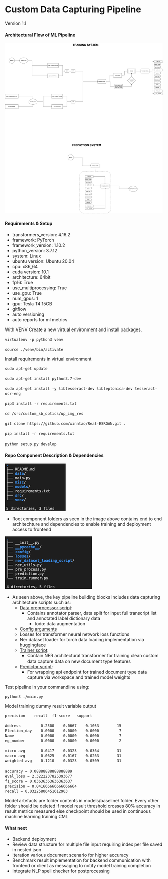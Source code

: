Custom Data Capturing Pipeline
======================
Version 1.1

#### Architectural Flow of ML Pipeline

![Repo Directory and Components](misc/architecture.png)

#### Requirements & Setup

- transformers_version: 4.16.2
- framework: PyTorch
- framework_version: 1.10.2
- python_version: 3.7.12
- system: Linux
- ubuntu version: Ubuntu 20.04
- cpu: x86_64
- cuda version: 10.1
- architecture: 64bit
- fp16: True
- use_multiprocessing: True
- use_gpu: True
- num_gpus: 1
- gpu: Tesla T4  15GB
- gitflow
- auto versioning
- auto reports for ml metrics


With VENV Create a new virtual environment and install packages.

    virtualenv -p python3 venv

    source ./venv/bin/activate

Install requirements in virtual environment

    sudo apt-get update

    sudo apt-get install python3.7-dev

    sudo apt-get install -y libtesseract-dev libleptonica-dev tesseract-ocr-eng
    
    pip3 install -r requirements.txt

    cd /src/custom_sb_optics/up_img_res

    git clone https://github.com/xinntao/Real-ESRGAN.git .

    pip install -r requirements.txt

    python setup.py develop 


#### Repo Component Description & Dependencies

![Repo Directory and Components](misc/dir_01.png)

- Root component folders as seen in the image above contains end to end architechture and dependencies to enable training and deployment access to frontend 

![Repo Directory and Components](misc/dir_02.png)

- As seen above, the key pipeline building blocks includes data capturing architecture scripts such as:
    - [Data preprocessor script](src/custom_sb_optics/pre_process.py):
        - Contains annotator parser, data split for input full transcript list and annotated label dictionary data
            - todo: data augmentation
    - [Config arguments](src/custom_sb_optics/config/)
    - Losses for transformer neural network loss functions
    - Ner dataset loader for torch data loading implementation via huggingface
    - [Trainer script](src/custom_sb_optics/train_runner.py):
        - Contain NER architectural transformer for training clean custom data capture data on new document type features
    - [Predictor script](src/custom_sb_optics/prediction.py): 
        - For wrapping api endpoint for trained document type data capture via workspace and trained model weights

Test pipeline in your commandline using:

    python3 ./main.py

Model training dummy result variable output

    precision    recall  f1-score   support

    Address         0.2500    0.0667    0.1053        15
    Election_day    0.0000    0.0000    0.0000         7
    Name            0.0000    0.0000    0.0000         7
    eg_number       0.0000    0.0000    0.0000         2

    micro avg       0.0417    0.0323    0.0364        31
    macro avg       0.0625    0.0167    0.0263        31
    weighted avg    0.1210    0.0323    0.0509        31

    accuracy = 0.08888888888888889
    eval_loss = 2.3222237825393677
    f1_score = 0.03636363636363637
    precision = 0.041666666666666664
    recall = 0.03225806451612903

Model artefacts are folder contents in models/baseline/ folder. Every other folder should be deleted if model result threshold crosses 80% accuracy in result metrics measured else checkpoint should be used in continuous machine learning training CML

#### What next

- Backend deployment
- Review data structure for multiple file input requiring index per file saved in nested json
- Iteration various document scenario for higher accuracy
- Benchmark result implementation for backend communication with frontend or client as messaging to notify model training completion
- Integrate NLP spell checker for postprocessing